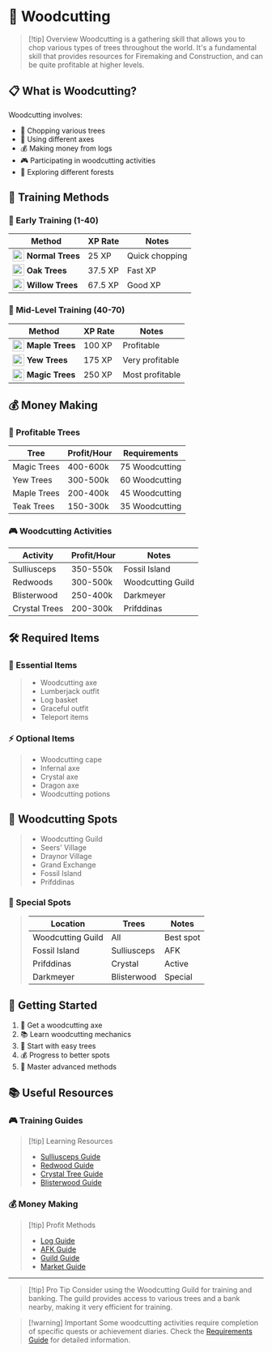 # 🌳 Woodcutting

> [!tip] Overview
> Woodcutting is a gathering skill that allows you to chop various types of trees throughout the world. It's a fundamental skill that provides resources for Firemaking and Construction, and can be quite profitable at higher levels.

## 📋 What is Woodcutting?

Woodcutting involves:
- 🌳 Chopping various trees
- 🎯 Using different axes
- 💰 Making money from logs
- 🎮 Participating in woodcutting activities
- 🌲 Exploring different forests

## 🎯 Training Methods

<div class="grid grid-cols-1 md:grid-cols-2 gap-4">
<div>

### 🌳 Early Training (1-40)

 | Method | XP Rate | Notes |
 |--------|---------|--------|
 | <div style="display: flex; align-items: center;"><img src="../public/img/rs/woodcutting/normal.webp" width="23" height="23" style="margin-right: 5px;" /><strong>Normal Trees</strong></div> | 25 XP | Quick chopping |
 | <div style="display: flex; align-items: center;"><img src="../public/img/rs/woodcutting/oak.webp" width="23" height="23" style="margin-right: 5px;" /><strong>Oak Trees</strong></div> | 37.5 XP | Fast XP |
 | <div style="display: flex; align-items: center;"><img src="../public/img/rs/woodcutting/willow.webp" width="23" height="23" style="margin-right: 5px;" /><strong>Willow Trees</strong></div> | 67.5 XP | Good XP |

</div>
<div>

### 🌳 Mid-Level Training (40-70)

 | Method | XP Rate | Notes |
 |--------|---------|--------|
 | <div style="display: flex; align-items: center;"><img src="../public/img/rs/woodcutting/maple.webp" width="23" height="23" style="margin-right: 5px;" /><strong>Maple Trees</strong></div> | 100 XP | Profitable |
 | <div style="display: flex; align-items: center;"><img src="../public/img/rs/woodcutting/yew.webp" width="23" height="23" style="margin-right: 5px;" /><strong>Yew Trees</strong></div> | 175 XP | Very profitable |
 | <div style="display: flex; align-items: center;"><img src="../public/img/rs/woodcutting/magic.webp" width="23" height="23" style="margin-right: 5px;" /><strong>Magic Trees</strong></div> | 250 XP | Most profitable |

</div>
</div>

## 💰 Money Making

<div class="grid grid-cols-1 md:grid-cols-2 gap-4">
<div>

### 🌳 Profitable Trees

 | Tree | Profit/Hour | Requirements |
 |------|-------------|--------------|
 | Magic Trees | 400-600k | 75 Woodcutting |
 | Yew Trees | 300-500k | 60 Woodcutting |
 | Maple Trees | 200-400k | 45 Woodcutting |
 | Teak Trees | 150-300k | 35 Woodcutting |

</div>
<div>

### 🎮 Woodcutting Activities

 | Activity | Profit/Hour | Notes |
 |----------|-------------|--------|
 | Sulliusceps | 350-550k | Fossil Island |
 | Redwoods | 300-500k | Woodcutting Guild |
 | Blisterwood | 250-400k | Darkmeyer |
 | Crystal Trees | 200-300k | Prifddinas |

</div>
</div>

## 🛠️ Required Items

<div class="grid grid-cols-1 md:grid-cols-2 gap-4">
<div>

### 🎒 Essential Items

> - Woodcutting axe
> - Lumberjack outfit
> - Log basket
> - Graceful outfit
> - Teleport items

</div>
<div>

### ⚡ Optional Items

> - Woodcutting cape
> - Infernal axe
> - Crystal axe
> - Dragon axe
> - Woodcutting potions

</div>
</div>


<div class="grid grid-cols-1 md:grid-cols-2 gap-4">
<div>

## 📍 Woodcutting Spots

> - Woodcutting Guild
> - Seers' Village
> - Draynor Village
> - Grand Exchange
> - Fossil Island
> - Prifddinas

</div>
<div>

### 🎯 Special Spots

> | Location | Trees | Notes |
> |----------|-------|--------|
> | Woodcutting Guild | All | Best spot |
> | Fossil Island | Sulliusceps | AFK |
> | Prifddinas | Crystal | Active |
> | Darkmeyer | Blisterwood | Special |

</div>
</div>

## 🚀 Getting Started

1. 🎒 Get a woodcutting axe
2. 📚 Learn woodcutting mechanics
3. 🎯 Start with easy trees
4. 💰 Progress to better spots
5. 🌟 Master advanced methods

## 📚 Useful Resources

<div class="grid grid-cols-1 md:grid-cols-2 gap-4">
<div>

### 🎮 Training Guides
> [!tip] Learning Resources
> - [Sulliusceps Guide](/skills/gathering/woodcutting/sulliusceps)
> - [Redwood Guide](/skills/gathering/woodcutting/redwoods)
> - [Crystal Tree Guide](/skills/gathering/woodcutting/crystal)
> - [Blisterwood Guide](/skills/gathering/woodcutting/blisterwood)

</div>
<div>

### 💰 Money Making
> [!tip] Profit Methods
> - [Log Guide](/guides/money-making/logs)
> - [AFK Guide](/guides/money-making/afk)
> - [Guild Guide](/guides/money-making/guilds)
> - [Market Guide](/guides/money-making/market)

</div>
</div>

---

> [!tip] Pro Tip
> Consider using the Woodcutting Guild for training and banking. The guild provides access to various trees and a bank nearby, making it very efficient for training.

> [!warning] Important
> Some woodcutting activities require completion of specific quests or achievement diaries. Check the [Requirements Guide](/skills/gathering/woodcutting/requirements) for detailed information.
